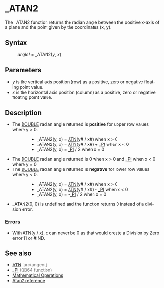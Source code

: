 <style>pre.codeide, pre.outputfixed, .outputcrt0 { background-color: #000 !important; color: #FFF !important; }</style><!DOCTYPE html>
<html class="client-nojs" dir="ltr" lang="en">
<head>
<title>_ATAN2 - QB64 Phoenix Edition Wiki</title>
</head>
<body class="mediawiki ltr sitedir-ltr mw-hide-empty-elt ns-0 ns-subject page-ATAN2 rootpage-ATAN2 skin-vector action-view skin-vector-legacy vector-feature-language-in-header-enabled vector-feature-language-in-main-page-header-disabled vector-feature-language-alert-in-sidebar-disabled vector-feature-sticky-header-disabled vector-feature-sticky-header-edit-disabled vector-feature-table-of-contents-disabled vector-feature-visual-enhancement-next-disabled">
<div class="mw-body" id="content" role="main">
<a id="top"></a>
<h1 class="firstHeading mw-first-heading" id="firstHeading">_ATAN2</h1>
<div class="vector-body" id="bodyContent">
<div class="mw-body-content mw-content-ltr" dir="ltr" id="mw-content-text" lang="en"><div class="mw-parser-output"><p>The <a class="mw-selflink selflink">_ATAN2</a> function returns the radian angle between the positive x-axis of a plane and the point given by the coordinates (x, y).
</p>
<h2><span class="mw-headline" id="Syntax">Syntax</span></h2>
<dl><dd><i>angle!</i> = <a class="mw-selflink selflink">_ATAN2</a>(<i>y</i>, <i>x</i>)</dd></dl>
<p>
</p>
<h2><span class="mw-headline" id="Parameters">Parameters</span></h2>
<ul><li><i>y</i> is the vertical axis position (row) as a positive, zero or negative floating point value.</li>
<li><i>x</i> is the horizontal axis position (column) as a positive, zero or negative floating point value.</li></ul>
<p>
</p>
<h2><span class="mw-headline" id="Description">Description</span></h2>
<ul><li>The <a href="DOUBLE" title="DOUBLE">DOUBLE</a> radian angle returned is <b>positive</b> for upper row values where y &gt; 0.</li></ul>
<dl><dd><dl><dd><ul><li>_ATAN2(y, x) = <a href="ATN" title="ATN">ATN</a>(y# / x#) when x &gt; 0</li>
<li>_ATAN2(y, x) = <a href="ATN" title="ATN">ATN</a>(y# / x#) + <a href="PI" title="PI">_PI</a> when x &lt; 0</li>
<li>_ATAN2(y, x) = <a href="PI" title="PI">_PI</a> / 2 when x = 0</li></ul></dd></dl></dd></dl>
<ul><li>The <a href="DOUBLE" title="DOUBLE">DOUBLE</a> radian angle returned is 0 when x &gt; 0 and <a href="PI" title="PI">_PI</a> when x &lt; 0 where y = 0</li>
<li>The <a href="DOUBLE" title="DOUBLE">DOUBLE</a> radian angle returned is <b>negative</b> for lower row values where y &lt; 0.</li></ul>
<dl><dd><dl><dd><ul><li>_ATAN2(y, x) = <a href="ATN" title="ATN">ATN</a>(y# / x#) when x &gt; 0</li>
<li>_ATAN2(y, x) = <a href="ATN" title="ATN">ATN</a>(y# / x#) - <a href="PI" title="PI">_PI</a> when x &lt; 0</li>
<li>_ATAN2(y, x) = -<a href="PI" title="PI">_PI</a> / 2 when x = 0</li></ul></dd></dl></dd></dl>
<ul><li>_ATAN2(0, 0) is undefined and the function returns 0 instead of a division error.</li></ul>
<h3><span class="mw-headline" id="Errors">Errors</span></h3>
<ul><li>With <a href="ATN" title="ATN">ATN</a>(y / x), x can never be 0 as that would create a Division by Zero <a href="ERROR_Codes" title="ERROR Codes">error</a> 11 or #IND.</li></ul>
<p>
</p>
<h2><span class="mw-headline" id="See_also">See also</span></h2>
<ul><li><a href="ATN" title="ATN">ATN</a> <span style="color:#777777;">(arctangent)</span></li>
<li><a href="PI" title="PI">_PI</a> <span style="color:#777777;">(QB64 function)</span></li>
<li><a href="Mathematical_Operations" title="Mathematical Operations">Mathematical Operations</a></li>
<li><a class="extiw" href="https://en.wikipedia.org/wiki/Atan2" title="wikipedia:Atan2">Atan2 reference</a></li></ul>
<p>
</p>
<!-- 
NewPP limit report
Cached time: 20240714164117
Cache expiry: 86400
Reduced expiry: false
Complications: [show‐toc]
CPU time usage: 0.033 seconds
Real time usage: 0.041 seconds
Preprocessor visited node count: 81/1000000
Post‐expand include size: 713/2097152 bytes
Template argument size: 37/2097152 bytes
Highest expansion depth: 3/100
Expensive parser function count: 0/100
Unstrip recursion depth: 0/20
Unstrip post‐expand size: 0/5000000 bytes
-->
<!--
Transclusion expansion time report (%,ms,calls,template)
100.00%   18.801      1 -total
 19.37%    3.642      1 Template:PageSyntax
 18.76%    3.526      2 Template:Text
 12.64%    2.377      5 Template:Parameter
 10.99%    2.067      1 Template:PageNavigation
 10.72%    2.016      1 Template:PageSeeAlso
 10.63%    1.998      1 Template:PageParameters
 10.46%    1.966      1 Template:PageDescription
-->
<!-- Saved in parser cache with key qb64pnix_mw19894-mwmb_:pcache:idhash:47-0!canonical and timestamp 20240714164117 and revision id 8978.
 -->
</div>
</div>
</div>
</div>
</body>
</html>